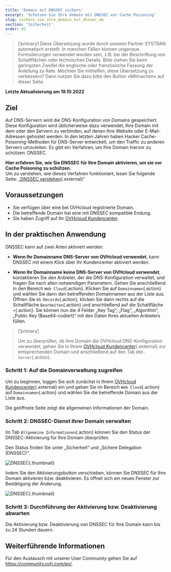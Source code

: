 ```yaml
---
title: 'Domain mit DNSSEC sichern'
excerpt: 'Schützen Sie Ihre Domain mit DNSSEC vor Cache Poisoning'
slug: sichern_sie_ihre_domain_mit_dnssec_ab
section: 'Sicherheit'
order: 01
---
```


> [!primary]
> Diese Übersetzung wurde durch unseren Partner SYSTRAN automatisch erstellt. In manchen Fällen können ungenaue Formulierungen verwendet worden sein, z.B. bei der Beschriftung von Schaltflächen oder technischen Details. Bitte ziehen Sie beim geringsten Zweifel die englische oder französische Fassung der Anleitung zu Rate. Möchten Sie mithelfen, diese Übersetzung zu verbessern? Dann nutzen Sie dazu bitte den Button «Mitmachen» auf dieser Seite.
>

**Letzte Aktualisierung am 19.10.2022**

## Ziel

Auf DNS-Servern wird die DNS-Konfiguration von Domains gespeichert. Diese Konfiguration wird üblicherweise dazu verwendet, Ihre Domain mit dem oder den Servern zu verbinden, auf denen Ihre Website oder E-Mail-Adressen gehostet werden. In den letzten Jahren haben Hacker Cache-Poisoning-Methoden für DNS-Server entwickelt, um den Traffic zu anderen Servern umzuleiten. Es gibt ein Verfahren, um Ihre Domain hiervor zu schützen: DNSSEC.

**Hier erfahren Sie, wie Sie DNSSEC für Ihre Domain aktivieren, um sie vor Cache Poisoning zu schützen.**  
Um zu verstehen, wie dieses Verfahren funktioniert, lesen Sie folgende Seite: „[DNSSEC verstehen](https://www.ovhcloud.com/de/domains/dnssec/){.external}“

## Voraussetzungen

- Sie verfügen über eine bei OVHcloud registrierte Domain.
- Die betreffende Domain hat eine mit DNSSEC kompatible Endung.
- Sie haben Zugriff auf Ihr [OVHcloud Kundencenter](https://www.ovh.com/auth/?action=gotomanager&from=https://www.ovh.de/&ovhSubsidiary=de).


## In der praktischen Anwendung

DNSSEC kann auf zwei Arten aktiviert werden:

- **Wenn Ihr Domainname DNS-Server von OVHcloud verwendet**, kann DNSSEC mit einem Klick über Ihr Kundencenter aktiviert werden.

- **Wenn Ihr Domainname keine DNS-Server von OVHcloud verwendet**, kontaktieren Sie den Anbieter, der die DNS-Konfiguration verwaltet, und fragen Sie nach allen notwendigen Parametern. Gehen Sie anschließend in den Bereich `Web Cloud`{.action}. Klicken Sie auf `Domainnamen`{.action} und wählen Sie dann den betreffenden Domainnamen aus der Liste aus.
Öffnen Sie `DS-Records`{.action}, klicken Sie dann rechts auf die Schaltfläche `Bearbeiten`{.action} und anschließend auf die Schaltfläche `+`{.action}.
Sie können nun die 4 Felder „Key Tag“, „Flag“, „Algorithm“, „Public Key (Base64-codiert)“ mit den Daten Ihres aktuellen Anbieters füllen.

> [!primary]
>
> Um zu überprüfen, ob Ihre Domain die OVHcloud DNS-Konfiguration verwendet, gehen Sie in Ihrem [OVHcloud Kundencenter](https://www.ovh.com/auth/?action=gotomanager&from=https://www.ovh.de/&ovhSubsidiary=de){.external} zur entsprechenden Domain und anschließend auf den Tab `DNS-Server`{.action}.
>

### Schritt 1: Auf die Domainverwaltung zugreifen

Um zu beginnen, loggen Sie sich zunächst in Ihrem [OVHcloud Kundencenter](https://www.ovh.com/auth/?action=gotomanager&from=https://www.ovh.de/&ovhSubsidiary=de){.external} ein und gehen Sie im Bereich `Web Cloud`{.action} auf `Domainnamen`{.action} und wählen Sie die betreffende Domain aus der Liste aus.

Die geöffnete Seite zeigt die allgemeinen Informationen der Domain. 

### Schritt 2: DNSSEC-Dienst Ihrer Domain verwalten

Im Tab `Allgemeine Informationen`{.action} können Sie den Status der DNSSEC-Aktivierung für Ihre Domain überprüfen.

Den Status finden Sie unter „Sicherheit“ und „Sichere Delegation (DNSSEC)“.

![DNSSEC](images/activate-dnssec-step2.png){.thumbnail}

Indem Sie den Aktivierungsbutton verschieben, können Sie DNSSEC für Ihre Domain aktivieren bzw. deaktivieren. Es öffnet sich ein neues Fenster zur Bestätigung der Änderung.

![DNSSEC](images/activate-dnssec-step3.png){.thumbnail}

### Schritt 3: Durchführung der Aktivierung bzw. Deaktivierung abwarten

Die Aktivierung bzw. Deaktivierung von DNSSEC für Ihre Domain kann bis zu 24 Stunden dauern. 

## Weiterführende Informationen

Für den Austausch mit unserer User Community gehen Sie auf <https://community.ovh.com/en/>.
